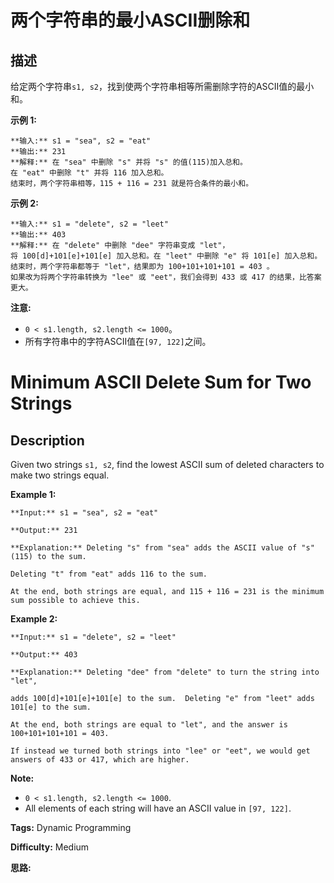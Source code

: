 # 两个字符串的最小ASCII删除和

## 描述

给定两个字符串`s1, s2`，找到使两个字符串相等所需删除字符的ASCII值的最小和。

**示例 1:**

    
    
    **输入:** s1 = "sea", s2 = "eat"
    **输出:** 231
    **解释:** 在 "sea" 中删除 "s" 并将 "s" 的值(115)加入总和。
    在 "eat" 中删除 "t" 并将 116 加入总和。
    结束时，两个字符串相等，115 + 116 = 231 就是符合条件的最小和。
    

**示例  2:**

    
    
    **输入:** s1 = "delete", s2 = "leet"
    **输出:** 403
    **解释:** 在 "delete" 中删除 "dee" 字符串变成 "let"，
    将 100[d]+101[e]+101[e] 加入总和。在 "leet" 中删除 "e" 将 101[e] 加入总和。
    结束时，两个字符串都等于 "let"，结果即为 100+101+101+101 = 403 。
    如果改为将两个字符串转换为 "lee" 或 "eet"，我们会得到 433 或 417 的结果，比答案更大。
    

**注意:**

  * `0 < s1.length, s2.length <= 1000`。
  * 所有字符串中的字符ASCII值在`[97, 122]`之间。



# Minimum ASCII Delete Sum for Two Strings

## Description



Given two strings `s1, s2`, find the lowest ASCII sum of deleted characters to make two strings equal.

**Example 1:**  

    
    
    **Input:** s1 = "sea", s2 = "eat"
    **Output:** 231
    **Explanation:** Deleting "s" from "sea" adds the ASCII value of "s" (115) to the sum.
    Deleting "t" from "eat" adds 116 to the sum.
    At the end, both strings are equal, and 115 + 116 = 231 is the minimum sum possible to achieve this.
    

**Example 2:**  

    
    
    **Input:** s1 = "delete", s2 = "leet"
    **Output:** 403
    **Explanation:** Deleting "dee" from "delete" to turn the string into "let",
    adds 100[d]+101[e]+101[e] to the sum.  Deleting "e" from "leet" adds 101[e] to the sum.
    At the end, both strings are equal to "let", and the answer is 100+101+101+101 = 403.
    If instead we turned both strings into "lee" or "eet", we would get answers of 433 or 417, which are higher.
    

**Note:**

* `0 < s1.length, s2.length <= 1000`.
* All elements of each string will have an ASCII value in `[97, 122]`.


**Tags:** Dynamic Programming

**Difficulty:** Medium

**思路:**
